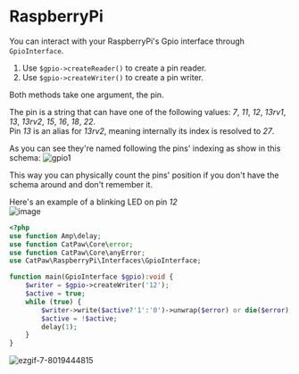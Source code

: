 # RaspberryPi

You can interact with your RaspberryPi's Gpio interface through `GpioInterface`.<br/>

1. Use `$gpio->createReader()` to create a pin reader.
2. Use `$gpio->createWriter()` to create a pin writer.

Both methods take one argument, the pin.

The pin is a string that can have one of the following
values: _7_, _11_, _12_, _13rv1_, _13_, _13rv2_, _15_, _16_, _18_, _22_.\
Pin _13_ is an alias for _13rv2_, meaning internally its index is resolved to _27_.

As you can see they're named following the pins' indexing as show in this schema:
![gpio1](https://user-images.githubusercontent.com/6891346/152225115-782f0313-d525-4d5f-9b5c-cecd32fdd865.png)

This way you can physically count the pins' position if you don't have the schema around and don't remember it.

Here's an example of a blinking LED on pin _12_<br/>
![image](https://user-images.githubusercontent.com/6891346/152228030-7d1f5cba-6308-42be-bc14-c62df1a81554.png)

```php
<?php
use function Amp\delay;
use function CatPaw\Core\error;
use function CatPaw\Core\anyError;
use CatPaw\RaspberryPi\Interfaces\GpioInterface;

function main(GpioInterface $gpio):void {
    $writer = $gpio->createWriter('12');
    $active = true;
    while (true) {
        $writer->write($active?'1':'0')->unwrap($error) or die($error);
        $active = !$active;
        delay(1);
    }
}
```

![ezgif-7-8019444815](https://user-images.githubusercontent.com/6891346/152222230-e504eaa4-e014-4c91-ae56-3d4376b1d3d2.gif)
